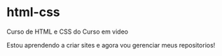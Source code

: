# html-css
 Curso de HTML e CSS  do Curso em video

Estou aprendendo a criar sites e agora vou gerenciar meus repositorios!